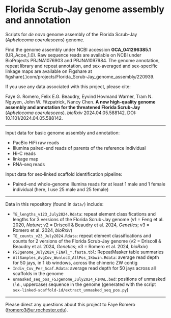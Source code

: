 # Florida Scrub-Jay genome assembly and annotation
  
Scripts for *de novo* genome assembly of the Florida Scrub-Jay (*Aphelocoma coerulescens*) genome.  
  
Find the genome assembly under NCBI accession **GCA_041296385.1** (UR_Acoe_1.0). Raw sequence reads are available on NCBI under BioProjects PRJNA1076903 and PRJNA1097984. The genome annotation, repeat library and repeat annotation, and sex-averaged and sex-specific linkage maps are available on Figshare at figshare(.)com/projects/Florida_Scrub-Jay_genome_assembly/220939.  
  
If you use any data associated with this project, please cite:  
  
Faye G. Romero, Felix E.G. Beaudry, Eyvind Hovmand Warner, Tram N. Nguyen, John W. Fitzpatrick, Nancy Chen. **A new high-quality genome assembly and annotation for the threatened Florida Scrub-Jay** (*Aphelocoma coerulescens*). *bioRxiv* 2024.04.05.588142. DOI: 10.1101/2024.04.05.588142.  
  
---
  
Input data for basic genome assembly and annotation:  
* PacBio HiFi raw reads  
* Illumina paired-end reads of parents of the reference individual  
* Hi-C reads  
* linkage map  
* RNA-seq reads  
  
Input data for sex-linked scaffold identification pipeline:  
* Paired-end whole-genome Illumina reads for at least 1 male and 1 female individual (here, I use 25 male and 25 female)  
  
---
  
Data in this repository (found in `data/`) include:  
- `TE_lengths_v123_July2024.Rdata`: repeat element classifications and lengths for 3 versions of the Florida Scrub-Jay genome (v1 = Feng et al. 2020, *Nature*; v2 = Driscoll & Beaudry et al. 2024, *Genetics*; v3 = Romero et al. 2024, *bioRxiv*)  
- `TE_counts_v23_July2024.Rdata`: repeat element classifications and counts for 2 versions of the Florida Scrub-Jay genome (v2 = Driscoll & Beaudry et al. 2024, *Genetics*; v3 = Romero et al. 2024, *bioRxiv*)  
- `FSJgenome_July2024_FINAl_*.fasta.tbl`: RepeatMasker table summaries  
- `AllSamples_AvgCov_Wunloc3_AllPos_1kbwin.Rdata`: average read depth for 50 jays, in 1 kb windows, across the chimeric ZW contig  
- `Indiv_Cov_Per_Scaf.Rdata`: average read depth for 50 jays across all scaffolds in the genome  
- `unmasked_seq_pos_FSJgenome_July2024_FINAL.bed`: positions of unmasked (*i.e.*, uppercase) sequence in the genome (generated with the script `sex-linked-scaffold-id/extract_unmasked_seq_pos.py`)  
  
---
  
Please direct any questions about this project to Faye Romero (fromero3@ur.rochester.edu).

